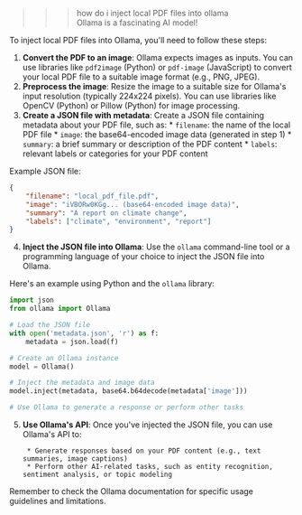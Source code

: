 >>> how do i inject local PDF files into ollama            
Ollama is a fascinating AI model!

To inject local PDF files into Ollama, you'll need to follow these steps:

1. **Convert the PDF to an image**: Ollama expects images as inputs. You can use libraries like `pdf2image` (Python) or `pdf-image` (JavaScript) to convert your local PDF file to a suitable image format (e.g., 
PNG, JPEG).
2. **Preprocess the image**: Resize the image to a suitable size for Ollama's input resolution (typically 224x224 pixels). You can use libraries like OpenCV (Python) or Pillow (Python) for image processing.
3. **Create a JSON file with metadata**: Create a JSON file containing metadata about your PDF file, such as:
        * `filename`: the name of the local PDF file
        * `image`: the base64-encoded image data (generated in step 1)
        * `summary`: a brief summary or description of the PDF content
        * `labels`: relevant labels or categories for your PDF content

Example JSON file:
```json
{
    "filename": "local_pdf_file.pdf",
    "image": "iVBORw0KGg... (base64-encoded image data)",
    "summary": "A report on climate change",
    "labels": ["climate", "environment", "report"]
}
```
4. **Inject the JSON file into Ollama**: Use the `ollama` command-line tool or a programming language of your choice to inject the JSON file into Ollama.

Here's an example using Python and the `ollama` library:
```python
import json
from ollama import Ollama

# Load the JSON file
with open('metadata.json', 'r') as f:
    metadata = json.load(f)

# Create an Ollama instance
model = Ollama()

# Inject the metadata and image data
model.inject(metadata, base64.b64decode(metadata['image']))

# Use Ollama to generate a response or perform other tasks
```
5. **Use Ollama's API**: Once you've injected the JSON file, you can use Ollama's API to:

        * Generate responses based on your PDF content (e.g., text summaries, image captions)
        * Perform other AI-related tasks, such as entity recognition, sentiment analysis, or topic modeling

Remember to check the Ollama documentation for specific usage guidelines and limitations.
